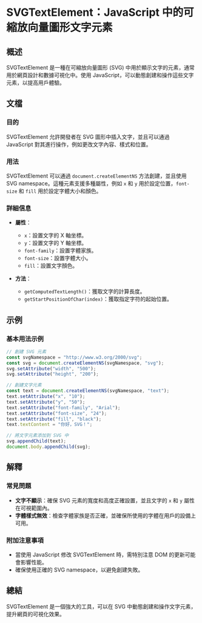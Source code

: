 <!--
Meta Description: # SVGTextElement：JavaScript 中的可縮放向量圖形文字元素 ## 概述 SVGTextElement 是一種在可縮放向量圖形 (SVG) 中用於顯示文字的元素，通常用於網頁設計和數據可視化中。使用 JavaScript，可以動態創建和操作這些文字元素，以提高用戶體驗。 ## ...
Meta Keywords: svg, text, setattribute, svgtextelement, javascript
-->

# SVGTextElement：JavaScript 中的可縮放向量圖形文字元素

## 概述
SVGTextElement 是一種在可縮放向量圖形 (SVG) 中用於顯示文字的元素，通常用於網頁設計和數據可視化中。使用 JavaScript，可以動態創建和操作這些文字元素，以提高用戶體驗。

## 文檔

### 目的
SVGTextElement 允許開發者在 SVG 圖形中插入文字，並且可以通過 JavaScript 對其進行操作，例如更改文字內容、樣式和位置。

### 用法
SVGTextElement 可以通過 `document.createElementNS` 方法創建，並且使用 SVG namespace。這種元素支援多種屬性，例如 `x` 和 `y` 用於設定位置，`font-size` 和 `fill` 用於設定字體大小和顏色。

### 詳細信息
- **屬性**：
  - `x`：設置文字的 X 軸坐標。
  - `y`：設置文字的 Y 軸坐標。
  - `font-family`：設置字體家族。
  - `font-size`：設置字體大小。
  - `fill`：設置文字顏色。

- **方法**：
  - `getComputedTextLength()`：獲取文字的計算長度。
  - `getStartPositionOfChar(index)`：獲取指定字符的起始位置。

## 示例

### 基本用法示例
```javascript
// 創建 SVG 元素
const svgNamespace = "http://www.w3.org/2000/svg";
const svg = document.createElementNS(svgNamespace, "svg");
svg.setAttribute("width", "500");
svg.setAttribute("height", "200");

// 創建文字元素
const text = document.createElementNS(svgNamespace, "text");
text.setAttribute("x", "10");
text.setAttribute("y", "50");
text.setAttribute("font-family", "Arial");
text.setAttribute("font-size", "24");
text.setAttribute("fill", "black");
text.textContent = "你好，SVG！";

// 將文字元素添加到 SVG 中
svg.appendChild(text);
document.body.appendChild(svg);
```

## 解釋

### 常見問題
- **文字不顯示**：確保 SVG 元素的寬度和高度正確設置，並且文字的 `x` 和 `y` 屬性在可視範圍內。
- **字體樣式無效**：檢查字體家族是否正確，並確保所使用的字體在用戶的設備上可用。

### 附加注意事項
- 當使用 JavaScript 修改 SVGTextElement 時，需特別注意 DOM 的更新可能會影響性能。
- 確保使用正確的 SVG namespace，以避免創建失敗。

## 總結
SVGTextElement 是一個強大的工具，可以在 SVG 中動態創建和操作文字元素，提升網頁的可視化效果。